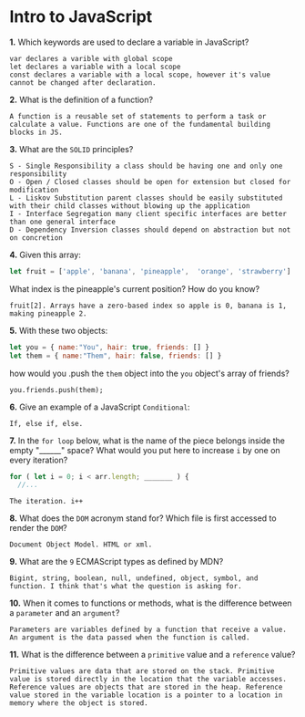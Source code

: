 # Intro to JavaScript

**1.** Which keywords are used to declare a variable in JavaScript?
<!-- enter you answer in the space below -->
```
var declares a varible with global scope
let declares a variable with a local scope
const declares a variable with a local scope, however it's value cannot be changed after declaration.

```
**2.** What is the definition of a function?
<!-- enter you answer in the space below -->
```
A function is a reusable set of statements to perform a task or calculate a value. Functions are one of the fundamental building blocks in JS.
```
**3.** What are the `SOLID` principles?
<!-- enter you answer in the space below -->
```
S - Single Responsibility a class should be having one and only one responsibility
O - Open / Closed classes should be open for extension but closed for modification
L - Liskov Substitution parent classes should be easily substituted with their child classes without blowing up the application
I - Interface Segregation many client specific interfaces are better than one general interface
D - Dependency Inversion classes should depend on abstraction but not on concretion
```
**4.** Given this array: 
```js
let fruit = ['apple', 'banana', 'pineapple',  'orange', 'strawberry']
``` 
What index is the pineapple's current position? How do you know?
<!-- enter you answer in the space below -->
```
fruit[2]. Arrays have a zero-based index so apple is 0, banana is 1, making pineapple 2.
```
**5.** With these two objects: 
```js
let you = { name:"You", hair: true, friends: [] }
let them = { name:"Them", hair: false, friends: [] }
```
how would you .push the `them` object into the `you` object's array of friends?
<!-- enter you answer in the space below -->
```
you.friends.push(them);
```

**6.** Give an example of a JavaScript `Conditional`:
<!-- enter you answer in the space below -->
```
If, else if, else.

```
**7.** In the `for loop` below, what is the name of the piece belongs inside the empty "______" space? What would you put here to increase `i` by one on every iteration?
```js
for ( let i = 0; i < arr.length; _______ ) {
  //...
```
<!-- enter you answer in the space below -->
```
The iteration. i++
```
**8.** What does the `DOM` acronym stand for? Which file is first accessed to render the `DOM`?
<!-- enter you answer in the space below -->
```
Document Object Model. HTML or xml.
```

**9.** What are the `9` ECMAScript types as defined by MDN?
<!-- enter you answer in the space below -->
```
Bigint, string, boolean, null, undefined, object, symbol, and function. I think that's what the question is asking for.
```
**10.** When it comes to functions or methods, what is the difference between a `parameter` and an `argument`?
<!-- enter you answer in the space below -->
```
Parameters are variables defined by a function that receive a value. An argument is the data passed when the function is called.
```
**11.** What is the difference between a `primitive` value and a `reference` value?
<!-- enter you answer in the space below -->
```
Primitive values are data that are stored on the stack. Primitive value is stored directly in the location that the variable accesses. Reference values are objects that are stored in the heap. Reference value stored in the variable location is a pointer to a location in memory where the object is stored.
```